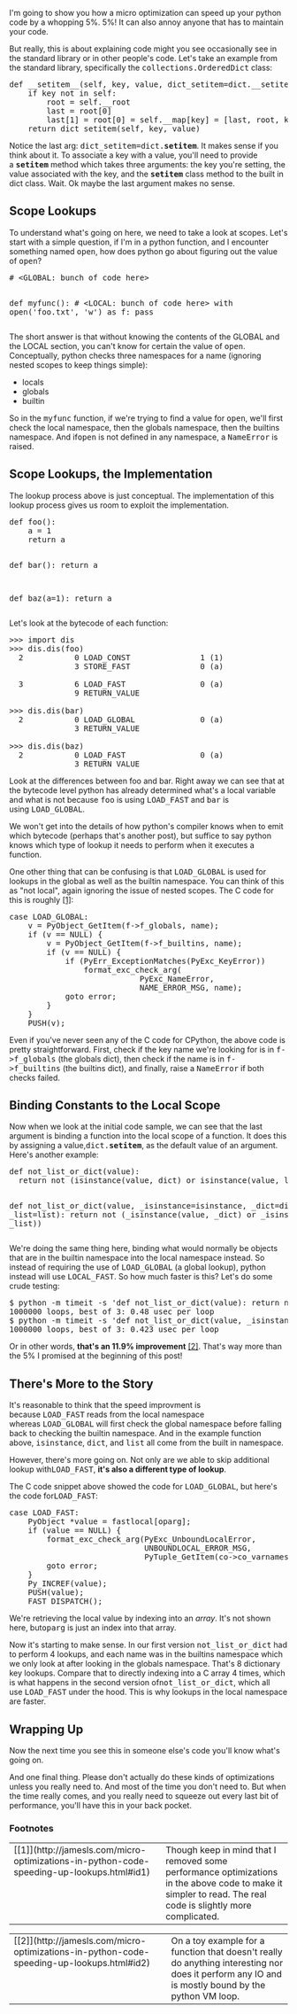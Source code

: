 I'm going to show you how a micro optimization can speed up your python code by a whopping 5%. 5%! It can also annoy anyone that has to maintain your code.

But really, this is about explaining code might you see occasionally see in the standard library or in other people's code. Let's take an example from the standard library, specifically the <tt>collections.OrderedDict</tt> class:
<div><pre>def __setitem__(self, key, value, dict_setitem=dict.__setitem__):
    if key not in self:
        root = self.__root
        last = root[0]
        last[1] = root[0] = self.__map[key] = [last, root, key]
    return dict_setitem(self, key, value)</pre></div>

Notice the last arg: <tt>dict_setitem=dict.__setitem__</tt>. It makes sense if you think about it. To associate a key with a value, you'll need to provide a <tt>__setitem__</tt> method which takes three arguments: the key you're setting, the value associated with the key, and the <tt>__setitem__</tt> class method to the built in dict class. Wait. Ok maybe the last argument makes no sense.
<div id="scope-lookups">

## Scope Lookups

To understand what's going on here, we need to take a look at scopes. Let's start with a simple question, if I'm in a python function, and I encounter something named <tt>open</tt>, how does python go about figuring out the value of <tt>open</tt>?
<div><pre># &lt;GLOBAL: bunch of code here&gt;

def myfunc():
    # &lt;LOCAL: bunch of code here&gt;
    with open('foo.txt', 'w') as f:
        pass</pre></div>

The short answer is that without knowing the contents of the GLOBAL and the LOCAL section, you can't know for certain the value of <tt>open</tt>. Conceptually, python checks three namespaces for a name (ignoring nested scopes to keep things simple):

*   locals
*   globals
*   builtin

So in the <tt>myfunc</tt> function, if we're trying to find a value for <tt>open</tt>, we'll first check the local namespace, then the globals namespace, then the builtins namespace. And if<tt>open</tt> is not defined in any namespace, a <tt>NameError</tt> is raised.
</div><div id="scope-lookups-the-implementation">

## Scope Lookups, the Implementation

The lookup process above is just conceptual. The implementation of this lookup process gives us room to exploit the implementation.
<div><pre>def foo():
    a = 1
    return a

def bar():
    return a

def baz(a=1):
    return a</pre></div>

Let's look at the bytecode of each function:
<pre>&gt;&gt;&gt; import dis
&gt;&gt;&gt; dis.dis(foo)
  2           0 LOAD_CONST               1 (1)
              3 STORE_FAST               0 (a)

  3           6 LOAD_FAST                0 (a)
              9 RETURN_VALUE

&gt;&gt;&gt; dis.dis(bar)
  2           0 LOAD_GLOBAL              0 (a)
              3 RETURN_VALUE

&gt;&gt;&gt; dis.dis(baz)
  2           0 LOAD_FAST                0 (a)
              3 RETURN_VALUE</pre>

Look at the differences between foo and bar. Right away we can see that at the bytecode level python has already determined what's a local variable and what is not because <tt>foo</tt> is using <tt>LOAD_FAST</tt> and <tt>bar</tt> is using <tt>LOAD_GLOBAL</tt>.

We won't get into the details of how python's compiler knows when to emit which bytecode (perhaps that's another post), but suffice to say python knows which type of lookup it needs to perform when it executes a function.

One other thing that can be confusing is that <tt>LOAD_GLOBAL</tt> is used for lookups in the global as well as the builtin namespace. You can think of this as "not local", again ignoring the issue of nested scopes. The C code for this is roughly [[1]](http://jamesls.com/micro-optimizations-in-python-code-speeding-up-lookups.html#id3):
<div><pre>case LOAD_GLOBAL:
    v = PyObject_GetItem(f-&gt;f_globals, name);
    if (v == NULL) {
        v = PyObject_GetItem(f-&gt;f_builtins, name);
        if (v == NULL) {
            if (PyErr_ExceptionMatches(PyExc_KeyError))
                format_exc_check_arg(
                            PyExc_NameError,
                            NAME_ERROR_MSG, name);
            goto error;
        }
    }
    PUSH(v);</pre></div>

Even if you've never seen any of the C code for CPython, the above code is pretty straightforward. First, check if the key name we're looking for is in <tt>f-&gt;f_globals</tt> (the globals dict), then check if the name is in <tt>f-&gt;f_builtins</tt> (the builtins dict), and finally, raise a <tt>NameError</tt> if both checks failed.
</div><div id="binding-constants-to-the-local-scope">

## Binding Constants to the Local Scope

Now when we look at the initial code sample, we can see that the last argument is binding a function into the local scope of a function. It does this by assigning a value,<tt>dict.__setitem__</tt>, as the default value of an argument. Here's another example:
<div><pre>def not_list_or_dict(value):
  return not (isinstance(value, dict) or isinstance(value, list))

def not_list_or_dict(value, _isinstance=isinstance, _dict=dict, _list=list):
  return not (_isinstance(value, _dict) or _isinstance(value, _list))</pre></div>

We're doing the same thing here, binding what would normally be objects that are in the builtin namespace into the local namespace instead. So instead of requiring the use of <tt>LOAD_GLOBAL</tt> (a global lookup), python instead will use <tt>LOCAL_FAST</tt>. So how much faster is this? Let's do some crude testing:
<pre>$ python -m timeit -s 'def not_list_or_dict(value): return not (isinstance(value, dict) or isinstance(value, list))' 'not_list_or_dict(50)'
1000000 loops, best of 3: 0.48 usec per loop
$ python -m timeit -s 'def not_list_or_dict(value, _isinstance=isinstance, _dict=dict, _list=list): return not (_isinstance(value, _dict) or _isinstance(value, _list))' 'not_list_or_dict(50)'
1000000 loops, best of 3: 0.423 usec per loop</pre>

Or in other words, **that's an 11.9% improvement** [[2]](http://jamesls.com/micro-optimizations-in-python-code-speeding-up-lookups.html#id4). That's way more than the 5% I promised at the beginning of this post!
</div><div id="there-s-more-to-the-story">

## There's More to the Story

It's reasonable to think that the speed improvment is because <tt>LOAD_FAST</tt> reads from the local namespace whereas <tt>LOAD_GLOBAL</tt> will first check the global namespace before falling back to checking the builtin namespace. And in the example function above, <tt>isinstance</tt>, <tt>dict</tt>, and <tt>list</tt> all come from the built in namespace.

However, there's more going on. Not only are we able to skip additional lookup with<tt>LOAD_FAST</tt>, **it's also a different type of lookup**.

The C code snippet above showed the code for <tt>LOAD_GLOBAL</tt>, but here's the code for<tt>LOAD_FAST</tt>:
<div><pre>case LOAD_FAST:
    PyObject *value = fastlocal[oparg];
    if (value == NULL) {
        format_exc_check_arg(PyExc_UnboundLocalError,
                             UNBOUNDLOCAL_ERROR_MSG,
                             PyTuple_GetItem(co-&gt;co_varnames, oparg));
        goto error;
    }
    Py_INCREF(value);
    PUSH(value);
    FAST_DISPATCH();</pre></div>

We're retrieving the local value by indexing into an _array_. It's not shown here, but<tt>oparg</tt> is just an index into that array.

Now it's starting to make sense. In our first version <tt>not_list_or_dict</tt> had to perform 4 lookups, and each name was in the builtins namespace which we only look at after looking in the globals namespace. That's 8 dictionary key lookups. Compare that to directly indexing into a C array 4 times, which is what happens in the second version of<tt>not_list_or_dict</tt>, which all use <tt>LOAD_FAST</tt> under the hood. This is why lookups in the local namespace are faster.
</div><div id="wrapping-up">

## Wrapping Up

Now the next time you see this in someone else's code you'll know what's going on.

And one final thing. Please don't actually do these kinds of optimizations unless you really need to. And most of the time you don't need to. But when the time really comes, and you really need to squeeze out every last bit of performance, you'll have this in your back pocket.
<div id="footnotes">

### Footnotes
<table id="id3" rules="none"><colgroup><col /> <col /></colgroup><tbody valign="top"><tr><td>[[1]](http://jamesls.com/micro-optimizations-in-python-code-speeding-up-lookups.html#id1)</td><td>Though keep in mind that I removed some performance optimizations in the above code to make it simpler to read. The real code is slightly more complicated.</td></tr></tbody></table><table id="id4" rules="none"><colgroup><col /> <col /></colgroup><tbody valign="top"><tr><td>[[2]](http://jamesls.com/micro-optimizations-in-python-code-speeding-up-lookups.html#id2)</td><td>On a toy example for a function that doesn't really do anything interesting nor does it perform any IO and is mostly bound by the python VM loop.</td></tr></tbody></table></div></div>
